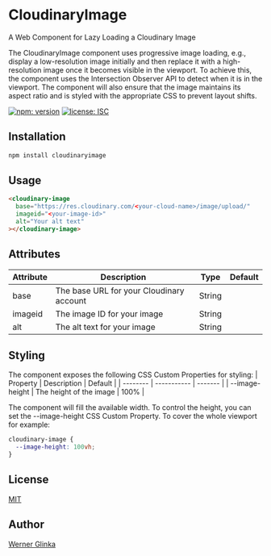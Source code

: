 # CloudinaryImage
A Web Component for Lazy Loading a Cloudinary Image

The CloudinaryImage component uses progressive image loading, e.g., display a low-resolution image initially and then replace it with a high-resolution image once it becomes visible in the viewport. To achieve this, the component uses the Intersection Observer API to detect when it is in the viewport. The component will also ensure that the image maintains its aspect ratio and is styled with the appropriate CSS to prevent layout shifts.

[![npm: version][npm-badge]][npm-url]
[![license: ISC][license-badge]][license-url]

## Installation
```bash
npm install cloudinaryimage
```
## Usage
```html
<cloudinary-image
  base="https://res.cloudinary.com/<your-cloud-name>/image/upload/"
  imageid="<your-image-id>"
  alt="Your alt text"
></cloudinary-image>
```
  ## Attributes
  | Attribute | Description | Type | Default |
  | --------- | ----------- | ---- | ------- |
  | base | The base URL for your Cloudinary account | String | |
  | imageid | The image ID for your image | String | |
  | alt | The alt text for your image | String | |

  ## Styling
  The component exposes the following CSS Custom Properties for styling:
  | Property | Description | Default |
  | -------- | ----------- | ------- |
  | --image-height | The height of the image | 100% |

  The component will fill the available width. To control the height, you can set the --image-height CSS Custom Property. To cover the whole viewport for example:
  ```css
  cloudinary-image {
    --image-height: 100vh;
  }
  ```

  ## License
  [MIT](https://github.com/wernerglinka/cloudinaryImage/blob/main/LICENSE)

  ## Author
  [Werner Glinka](werner@glinka.co)

[npm-badge]: https://img.shields.io/npm/v/cloudinaryimage.svg
[npm-url]: https://www.npmjs.com/package/@wernerglinka/cloudinaryimage
[license-badge]: https://img.shields.io/github/license/wernerglinka/cloudinaryImage
[license-url]: LICENSE